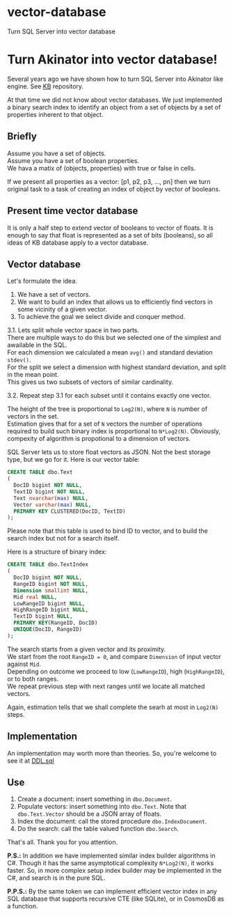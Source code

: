# vector-database
Turn SQL Server into vector database

# Turn Akinator into vector database!

Several years ago we have shown how to turn SQL Server into Akinator like engine. See [KB](https://github.com/nesterovsky-bros/KB) repository.

At that time we did not know about vector databases.
We just implemented a binary search index to identify an object from a set of objects by a set of properties inherent to that object.

Briefly
-------

Assume you have a set of objects.  
Assume you have a set of boolean properties.  
We hava a matix of (objects, properties) with true or false in cells.  

If we present all properties as a vector: [p1, p2, p3, ..., pn] then we turn original task to a task of creating an index of object by vector of booleans.

Present time vector database
----------------------------

It is only a half step to extend vector of booleans to vector of floats. It is enough to say that float is represented as a set of bits (booleans), so all ideas of KB database apply to a vector database.

Vector database
---------------

Let's formulate the idea.

1. We have a set of vectors.  
2. We want to build an index that allows us to efficiently find vectors in some vicinity of a given vector.  
3. To achieve the goal we select divide and conquer method.

3.1. Lets split whole vector space in two parts.  
  There are multiple ways to do this but we selected one of the simplest and awailable in the SQL.  
  For each dimension we calculated a mean `avg()` and standard deviation `stdev()`.  
  For the split we select a dimension with highest standard deviation, and split in the mean point.  
  This gives us two subsets of vectors of similar cardinality.  
  
3.2. Repeat step 3.1 for each subset until it contains exactly one vector.  

The height of the tree is proportional to `Log2(N)`, where `N` is number of vectors in the set.  
Estimation gives that for a set of `N` vectors the number of operations required to build such binary index is proportional to `N*Log2(N)`.
Obviously, compexity of algorithm is propotional to a dimension of vectors.

SQL Server lets us to store float vectors as JSON. Not the best storage type, but we go for it.
Here is our vector table:

```SQL
CREATE TABLE dbo.Text
(
  DocID bigint NOT NULL,
  TextID bigint NOT NULL,
  Text nvarchar(max) NULL,
  Vector varchar(max) NULL,
  PRIMARY KEY CLUSTERED(DocID, TextID)
);
```

Please note that this table is used to bind ID to vector, and to build the search index but not for a search itself.

Here is a structure of binary index:

```SQL
CREATE TABLE dbo.TextIndex
(
  DocID bigint NOT NULL,
  RangeID bigint NOT NULL,
  Dimension smallint NULL,
  Mid real NULL,
  LowRangeID bigint NULL,
  HighRangeID bigint NULL,
  TextID bigint NULL,
  PRIMARY KEY(RangeID, DocID) 
  UNIQUE(DocID, RangeID)
);
```

The search starts from a given vector and its proximity.  
We start from the root `RangeID = 0`, and compare `Dimension` of input vector against `Mid`.  
Depending on outcome we proceed to low (`LowRangeID`), high (`HighRangeID`), or to both ranges.  
We repeat previous step with next ranges until we locate all matched vectors.

Again, estimation tells that we shall complete the searh at most in `Log2(N)` steps.

Implementation
--------------
An implementation may worth more than theories.
So, you're welcome to see it at [DDL.sql](./DDL.sql)

Use
---
1. Create a document: insert something in `dbo.Document`.
2. Populate vectors: insert something into `dbo.Text`. Note that `dbo.Text.Vector` should be a JSON array of floats.
3. Index the document: call the stored procedure `dbo.IndexDocument`.
4. Do the search: call the table valued function `dbo.Search`.

That's all.
Thank you for you attention.

**P.S.:** In addition we have implemented similar index builder algorithms in C#. Though it has the same asymptotical complexity `N*Log2(N)`, it works faster. So, in more complex setup index builder may be implemented in the C#, and search is in the pure SQL.

**P.P.S.:** By the same token we can implement efficient vector index in any SQL database that supports recursive CTE (like SQLite), or in CosmosDB as a function.
